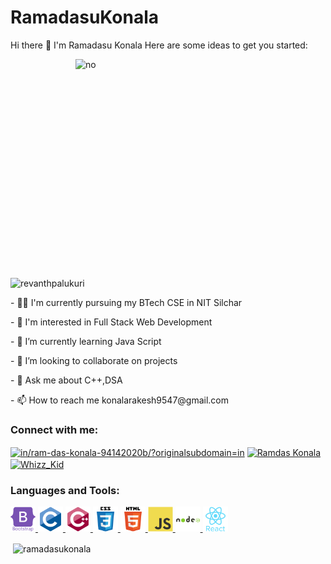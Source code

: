 # RamadasuKonala
Hi there 👋 I'm Ramadasu Konala
Here are some ideas to get you started:

<p> <img align="right" src="[https://camo.githubusercontent.com/62da68eb62b1e5f175f7d1f0191dd89a653d7908feb22d37d4a0ab07365d6791/68747470733a2f2f6d656469612e67697068792e636f6d2f6d656469612f4d3967624264396e6244724f5475314d71782f67697068792e676966](https://c.tenor.com/y2JXkY1pXkwAAAAM/cat-computer.gif)" alt="no" width="400px" height="350px"> </p>
<p align="left"> <img src="https://komarev.com/ghpvc/?username=revanthpalukuri&label=Profile%20views&color=0e75b6&style=flat" alt="revanthpalukuri" /> </p>
<p>- 🧑‍🎓 I'm currently pursuing my BTech CSE in NIT Silchar </p>
<p>- 👀 I'm interested in Full Stack Web Development </p>
<p>- 🌱 I’m currently learning Java Script </p>
<p>- 👯 I’m looking to collaborate on projects </p>
<p>- 💬 Ask me about C++,DSA </p>
<p>- 📫 How to reach me konalarakesh9547@gmail.com </p>

 
<h3 align="left">Connect with me:</h3>
<p align="left">
<a href="https://www.linkedin.com/in/ram-das-konala-94142020b/?originalSubdomain=in" target="blank"><img align="center" src="https://raw.githubusercontent.com/rahuldkjain/github-profile-readme-generator/master/src/images/icons/Social/linked-in-alt.svg" alt="in/ram-das-konala-94142020b/?originalsubdomain=in" height="30" width="40" /></a>
<a href="https://www.facebook.com/profile.php?id=100039270348548" target="blank"><img align="center" src="https://raw.githubusercontent.com/rahuldkjain/github-profile-readme-generator/master/src/images/icons/Social/facebook.svg" alt="Ramdas Konala" height="30" width="40" /></a>
<a href="https://codeforces.com/profile/Whizz_Kid" target="blank"><img align="center" src="https://cdn.jsdelivr.net/npm/simple-icons@3.0.1/icons/codeforces.svg" alt="Whizz_Kid" height="30" width="40" /></a>
</p>

<h3 align="left">Languages and Tools:</h3>
<p align="left"> <a href="https://getbootstrap.com" target="_blank" rel="noreferrer"> <img src="https://raw.githubusercontent.com/devicons/devicon/master/icons/bootstrap/bootstrap-plain-wordmark.svg" alt="bootstrap" width="40" height="40"/> </a> <a href="https://www.cprogramming.com/" target="_blank" rel="noreferrer"> <img src="https://raw.githubusercontent.com/devicons/devicon/master/icons/c/c-original.svg" alt="c" width="40" height="40"/> </a> <a href="https://www.w3schools.com/cpp/" target="_blank" rel="noreferrer"> <img src="https://raw.githubusercontent.com/devicons/devicon/master/icons/cplusplus/cplusplus-original.svg" alt="cplusplus" width="40" height="40"/> </a> <a href="https://www.w3schools.com/css/" target="_blank" rel="noreferrer"> <img src="https://raw.githubusercontent.com/devicons/devicon/master/icons/css3/css3-original-wordmark.svg" alt="css3" width="40" height="40"/> </a> <a href="https://www.w3.org/html/" target="_blank" rel="noreferrer"> <img src="https://raw.githubusercontent.com/devicons/devicon/master/icons/html5/html5-original-wordmark.svg" alt="html5" width="40" height="40"/> </a> <a href="https://developer.mozilla.org/en-US/docs/Web/JavaScript" target="_blank" rel="noreferrer"> <img src="https://raw.githubusercontent.com/devicons/devicon/master/icons/javascript/javascript-original.svg" alt="javascript" width="40" height="40"/> </a> <a href="https://nodejs.org" target="_blank" rel="noreferrer"> <img src="https://raw.githubusercontent.com/devicons/devicon/master/icons/nodejs/nodejs-original-wordmark.svg" alt="nodejs" width="40" height="40"/> </a> <a href="https://reactjs.org/" target="_blank" rel="noreferrer"> <img src="https://raw.githubusercontent.com/devicons/devicon/master/icons/react/react-original-wordmark.svg" alt="react" width="40" height="40"/> </a> </p>
<p>&nbsp;<img align="center" src="https://github-readme-stats.vercel.app/api?username=Ramadaskonala&show_icons=true&locale=en" alt="ramadasukonala" /></p>
